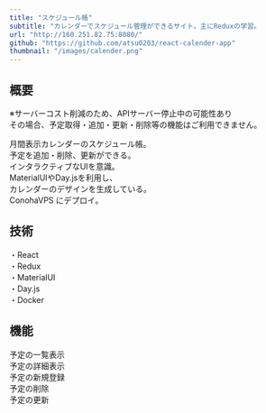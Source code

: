 ```yaml
---
title: "スケジュール帳"
subtitle: "カレンダーでスケジュール管理ができるサイト。主にReduxの学習。　　　　　　　　　　　※APIサーバー停止中の可能性あり"
url: "http://160.251.82.75:8080/"
github: "https://github.com/atsu0203/react-calender-app"
thumbnail: "/images/calender.png"
---
```

## 概要
※サーバーコスト削減のため、APIサーバー停止中の可能性あり  
その場合、予定取得・追加・更新・削除等の機能はご利用できません。  
  
月間表示カレンダーのスケジュール帳。  
予定を追加・削除、更新ができる。   
インタラクティブなUIを意識。  
MaterialUIやDay.jsを利用し、  
カレンダーのデザインを生成している。  
ConohaVPS にデプロイ。

## 技術
・React  
・Redux  
・MaterialUI  
・Day.js  
・Docker  

## 機能
予定の一覧表示  
予定の詳細表示  
予定の新規登録  
予定の削除  
予定の更新  